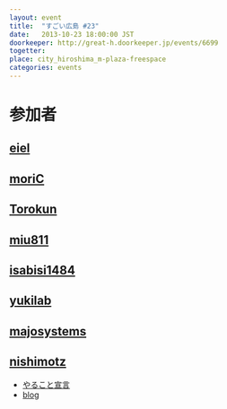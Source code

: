 ```yaml
---
layout: event
title:  "すごい広島 #23"
date:   2013-10-23 18:00:00 JST
doorkeeper: http://great-h.doorkeeper.jp/events/6699
togetter:
place: city_hiroshima_m-plaza-freespace
categories: events
---
```


# 参加者

## [eiel](https://github.com/eiel)

## [moriC](https://github.com/moriC)

## [Torokun](https://github.com/Torokun)

## [miu811](https://github.com/miu811)

## [isabisi1484](http://twitter.com/isabisi1484)

## [yukilab](http://twitter.com/yukilab)

## [majosystems](https://github.com/majosystems)

## [nishimotz](https://github.com/nishimotz)

* [やること宣言](https://github.com/great-h/great-h.github.io/issues/360)
* [blog](http://d.nishimotz.com/archives/1601)
